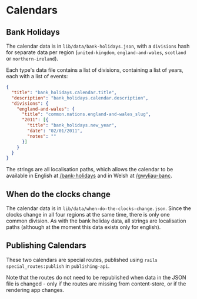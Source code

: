 # Calendars

## Bank Holidays

The calendar data is in `lib/data/bank-holidays.json`, with a `divisions` hash for separate data per region (`united-kingdom`, `england-and-wales`, `scotland` or `northern-ireland`).

Each type's data file contains a list of divisions, containing a list of years, each with a list of events:

```json
{
  "title": "bank_holidays.calendar.title",
  "description": "bank_holidays.calendar.description",
  "divisions": {
    "england-and-wales": {
      "title": "common.nations.england-and-wales_slug",
      "2011": [{
        "title": "bank_holidays.new_year",
        "date": "02/01/2011",
        "notes": ""
      }]
    }
  }
}
```

The strings are all localisation paths, which allows the calendar to be available in English at [/bank-holidays](https://www.gov.uk/bank-holidays) and in Welsh at [/gwyliau-banc](https://www.gov.uk/gwyliau-banc).

## When do the clocks change

The calendar data is in `lib/data/when-do-the-clocks-change.json`. Since the clocks change in all four regions at
the same time, there is only one common division. As with the bank holiday data, all strings are localisation paths (although at the moment this data exists only for english).

## Publishing Calendars

These two calendars are special routes, published using `rails special_routes:publish` in `publishing-api`.

Note that the routes do not need to be republished when data in the JSON file is changed - only if the routes are missing from content-store, or if the rendering app changes.
